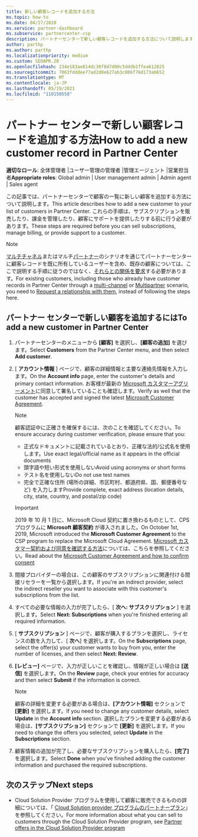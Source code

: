 ```yaml
---
title: 新しい顧客レコードを追加する方法
ms.topic: how-to
ms.date: 04/27/2020
ms.service: partner-dashboard
ms.subservice: partnercenter-csp
description: パートナーセンターで新しい顧客レコードを追加する方法について説明します。 その後、顧客のサブスクリプションを販売したり、請求を管理したり、カスタマーサポートを提供したりすることができます。
author: parthp
ms.author: parthp
ms.localizationpriority: medium
ms.custom: SEOAPR.20
ms.openlocfilehash: 234e183ae814dc30f8d7d00c5dddb1ffea612825
ms.sourcegitcommit: 7063fdddee77ad2d8e627ab3c806f76d173ab652
ms.translationtype: MT
ms.contentlocale: ja-JP
ms.lasthandoff: 05/19/2021
ms.locfileid: "110150558"
---
```

# <a name="how-to-add-a-new-customer-record-in-partner-center"></a><span data-ttu-id="9f2ec-104">パートナー センターで新しい顧客レコードを追加する方法</span><span class="sxs-lookup"><span data-stu-id="9f2ec-104">How to add a new customer record in Partner Center</span></span>

<span data-ttu-id="9f2ec-105">**適切なロール**: 全体管理者 |ユーザー管理の管理者 |管理エージェント |営業担当者</span><span class="sxs-lookup"><span data-stu-id="9f2ec-105">**Appropriate roles**: Global admin | User management admin | Admin agent | Sales agent</span></span>

<span data-ttu-id="9f2ec-106">この記事では、パートナーセンターで顧客の一覧に新しい顧客を追加する方法について説明します。</span><span class="sxs-lookup"><span data-stu-id="9f2ec-106">This article describes how to add a new customer to your list of customers in Partner Center.</span></span> <span data-ttu-id="9f2ec-107">これらの手順は、サブスクリプションを販売したり、課金を管理したり、顧客にサポートを提供したりする前に行う必要があります。</span><span class="sxs-lookup"><span data-stu-id="9f2ec-107">These steps are required before you can sell subscriptions, manage billing, or provide support to a customer.</span></span>

>[!NOTE]
><span data-ttu-id="9f2ec-108">[マルチチャネル](multichannel.md)またはマルチ[パートナー](multipartner.md)のシナリオを通じてパートナーセンターに顧客レコードを既に所有しているユーザーを含め、既存の顧客については、ここで説明する手順に従うのではなく、[それらとの関係を要求](request-a-relationship-with-a-customer.md)する必要があります。</span><span class="sxs-lookup"><span data-stu-id="9f2ec-108">For existing customers, including those who already have customer records in Partner Center through a [multi-channel](multichannel.md) or [Multipartner](multipartner.md) scenario, you need to [Request a relationship with them](request-a-relationship-with-a-customer.md), instead of following the steps here.</span></span>

## <a name="to-add-a-new-customer-in-partner-center"></a><span data-ttu-id="9f2ec-109">パートナー センターで新しい顧客を追加するには</span><span class="sxs-lookup"><span data-stu-id="9f2ec-109">To add a new customer in Partner Center</span></span>

1. <span data-ttu-id="9f2ec-110">パートナーセンターのメニューから **[顧客]** を選択し、**[顧客の追加]** を選びます。</span><span class="sxs-lookup"><span data-stu-id="9f2ec-110">Select **Customers** from the Partner Center menu, and then select **Add customer**.</span></span>

2. <span data-ttu-id="9f2ec-111">[ **アカウント情報** ] ページで、顧客の詳細情報と主要な連絡先情報を入力します。</span><span class="sxs-lookup"><span data-stu-id="9f2ec-111">On the **Account info** page, enter the customer's details and primary contact information.</span></span> <span data-ttu-id="9f2ec-112">お客様が最新の [Microsoft カスタマーアグリーメント](agreements.md)に同意して署名していることも確認します。</span><span class="sxs-lookup"><span data-stu-id="9f2ec-112">Verify as well that the customer has accepted and signed the latest [Microsoft Customer Agreement](agreements.md).</span></span>

   >[!NOTE]
   >
   ><span data-ttu-id="9f2ec-113">顧客認証中に正確さを確保するには、次のことを確認してください。</span><span class="sxs-lookup"><span data-stu-id="9f2ec-113">To ensure accuracy during customer verification, please ensure that you:</span></span>
   >
   >- <span data-ttu-id="9f2ec-114">正式なドキュメントに記載されているとおり、正確な法的/公式名を使用します。</span><span class="sxs-lookup"><span data-stu-id="9f2ec-114">Use exact legal/official name as it appears in the official documents</span></span>
   >- <span data-ttu-id="9f2ec-115">頭字語や短い形式を使用しない</span><span class="sxs-lookup"><span data-stu-id="9f2ec-115">Avoid using acronyms or short forms</span></span>
   >- <span data-ttu-id="9f2ec-116">テスト名を使用しない</span><span class="sxs-lookup"><span data-stu-id="9f2ec-116">Do not use test names</span></span>
   >- <span data-ttu-id="9f2ec-117">完全で正確な住所 (場所の詳細、市区町村、都道府県、国、郵便番号など) を入力します</span><span class="sxs-lookup"><span data-stu-id="9f2ec-117">Provide complete, exact address (location details, city, state, country, and postal/zip code)</span></span>

   >[!IMPORTANT]
   > <span data-ttu-id="9f2ec-118">2019 年 10 月 1 日に、Microsoft Cloud 契約に置き換わるものとして、CPS プログラムに **Microsoft 顧客契約** が導入されました。</span><span class="sxs-lookup"><span data-stu-id="9f2ec-118">On October 1st, 2019, Microsoft introduced the **Microsoft Customer Agreement** to the CSP program to replace the Microsoft Cloud Agreement.</span></span> <span data-ttu-id="9f2ec-119">[Microsoft カスタマー契約および同意を確認する方法](confirm-customer-agreement.md)については、こちらを参照してください。</span><span class="sxs-lookup"><span data-stu-id="9f2ec-119">Read about the [Microsoft Customer Agreement and how to confirm consent](confirm-customer-agreement.md)</span></span>
  
3. <span data-ttu-id="9f2ec-120">間接プロバイダーの場合は、この顧客のサブスクリプションに関連付ける間接リセラーを一覧から選択します。</span><span class="sxs-lookup"><span data-stu-id="9f2ec-120">If you're an indirect provider, select the indirect reseller you want to associate with this customer's subscriptions from the list.</span></span>

4. <span data-ttu-id="9f2ec-121">すべての必要な情報の入力が完了したら、[ **次へ: サブスクリプション** ] を選択します。</span><span class="sxs-lookup"><span data-stu-id="9f2ec-121">Select **Next: Subscriptions** when you're finished entering all required information.</span></span>

5. <span data-ttu-id="9f2ec-122">[ **サブスクリプション** ] ページで、顧客が購入するプランを選択し、ライセンスの数を入力して、[ **次へ**] を選択します。</span><span class="sxs-lookup"><span data-stu-id="9f2ec-122">On the **Subscriptions** page, select the offer(s) your customer wants to buy from you, enter the number of licenses, and then select **Next: Review**.</span></span>

6. <span data-ttu-id="9f2ec-123">**[レビュー]** ページで、入力が正しいことを確認し、情報が正しい場合は **[送信]** を選択します。</span><span class="sxs-lookup"><span data-stu-id="9f2ec-123">On the **Review** page, check your entries for accuracy and then select **Submit** if the information is correct.</span></span>

   >[!NOTE]
   ><span data-ttu-id="9f2ec-124">顧客の詳細を変更する必要がある場合は、**[アカウント情報]** セクションで **[更新]** を選択します。</span><span class="sxs-lookup"><span data-stu-id="9f2ec-124">If you need to change any customer details, select **Update** in the **Account info** section.</span></span> <span data-ttu-id="9f2ec-125">選択したプランを変更する必要がある場合は、**[サブスクリプション]** セクションで **[更新]** を選択します。</span><span class="sxs-lookup"><span data-stu-id="9f2ec-125">If you need to change the offers you selected, select **Update** in the **Subscriptions** section.</span></span>

7. <span data-ttu-id="9f2ec-126">顧客情報の追加が完了し、必要なサブスクリプションを購入したら、**[完了]** を選択します。</span><span class="sxs-lookup"><span data-stu-id="9f2ec-126">Select **Done** when you've finished adding the customer information and purchased the required subscriptions.</span></span>

## <a name="next-steps"></a><span data-ttu-id="9f2ec-127">次のステップ</span><span class="sxs-lookup"><span data-stu-id="9f2ec-127">Next steps</span></span>

- <span data-ttu-id="9f2ec-128">Cloud Solution Provider プログラムを使用して顧客に販売できるものの詳細については、「 [Cloud Solution provider プログラムのパートナープラン](csp-offers.md)」を参照してください。</span><span class="sxs-lookup"><span data-stu-id="9f2ec-128">For more information about what you can sell to customers through the Cloud Solution Provider program, see [Partner offers in the Cloud Solution Provider program](csp-offers.md)</span></span>

